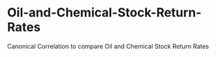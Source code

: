 # Oil-and-Chemical-Stock-Return-Rates
Canonical Correlation to compare Oil and Chemical Stock Return Rates
